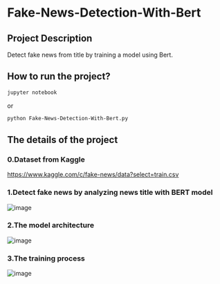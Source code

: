 # Fake-News-Detection-With-Bert
## Project Description
Detect fake news from title by training a model using Bert.
## How to run the project?

```sh
jupyter notebook
```
or 
```sh
python Fake-News-Detection-With-Bert.py
```

## The details of the project
### 0.Dataset from Kaggle 
https://www.kaggle.com/c/fake-news/data?select=train.csv

### 1.Detect fake news by analyzing news title with BERT model
![image](https://user-images.githubusercontent.com/76461262/156306245-febbbeb5-0588-4c59-9169-f38d269231fd.png)

### 2.The model architecture
![image](https://user-images.githubusercontent.com/76461262/156306336-7f74ec08-3d32-4544-9bb2-1117cff0bce6.png)

### 3.The training process
![image](https://user-images.githubusercontent.com/76461262/156306381-1680a1e4-2792-4eec-8431-8a743bc9d229.png)
